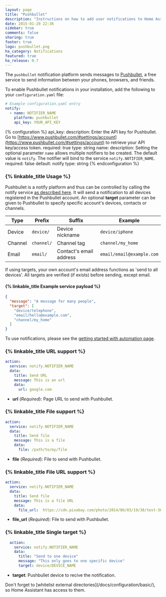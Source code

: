 ```yaml
---
layout: page
title: "Pushbullet"
description: "Instructions on how to add user notifications to Home Assistant."
date: 2015-01-20 22:36
sidebar: true
comments: false
sharing: true
footer: true
logo: pushbullet.png
ha_category: Notifications
featured: true
ha_release: 0.7
---
```


The `pushbullet` notification platform sends messages to [Pushbullet](https://www.pushbullet.com/), a free service to send information between your phones, browsers, and friends.

To enable Pushbullet notifications in your installation, add the following to your `configuration.yaml` file:

```yaml
# Example configuration.yaml entry
notify:
  - name: NOTIFIER_NAME
    platform: pushbullet
    api_key: YOUR_API_KEY
```

{% configuration %}
api_key:
  description: Enter the API key for Pushbullet. Go to [https://www.pushbullet.com/#settings/account](https://www.pushbullet.com/#settings/account) to retrieve your API key/access token.
  required: true
  type: string
name:
  description: Setting the optional parameter `name` allows multiple notifiers to be created. The default value is `notify`. The notifier will bind to the service `notify.NOTIFIER_NAME`.
  required: false
  default: notify
  type: string
{% endconfiguration %}

### {% linkable_title Usage %}

Pushbullet is a notify platform and thus can be controlled by calling the notify service [as described here](/components/notify/). It will send a notification to all devices registered in the Pushbullet account. An optional **target** parameter can be given to Pushbullet to specify specific account's devices, contacts or channels.

Type | Prefix | Suffix | Example
---- | ------ | ------ | -------
Device | `device/` | Device nickname | `device/iphone`
Channel | `channel/` | Channel tag | `channel/my_home`
Email | `email/` | Contact's email address | `email/email@example.com`

If using targets, your own account's email address functions as 'send to all devices'. All targets are verified (if exists) before sending, except email.

#### {% linkable_title Example service payload %}

```json
{
  "message": "A message for many people",
  "target": [
    "device/telephone",
    "email/hello@example.com",
    "channel/my_home"
  ]
}
```

To use notifications, please see the [getting started with automation page](/getting-started/automation/).

### {% linkable_title URL support %}

```yaml
action:
  service: notify.NOTIFIER_NAME
  data:
    title: Send URL
    message: This is an url
    data:
      url: google.com
```

- **url** (*Required*): Page URL to send with Pushbullet.

### {% linkable_title File support %}

```yaml
action:
  service: notify.NOTIFIER_NAME
  data:
    title: Send file
    message: This is a file
    data:
      file: /path/to/my/file
```

- **file** (*Required*): File to send with Pushbullet.

### {% linkable_title File URL support %}

```yaml
action:
  service: notify.NOTIFIER_NAME
  data:
    title: Send file
    message: This is a file URL
    data:
      file_url:  https://cdn.pixabay.com/photo/2014/06/03/19/38/test-361512_960_720.jpg
```

- **file_url** (*Required*): File to send with Pushbullet.

### {% linkable_title Single target %}

```yaml
  action:
    service: notify.NOTIFIER_NAME
    data:
      title: "Send to one device"
      message: "This only goes to one specific device"
      target: device/DEVICE_NAME
```

- **target**: Pushbullet device to recive the notification.

<p class='note'>
Don't forget to [whitelist external directories](/docs/configuration/basic/), so Home Assistant has access to them.
</p>
